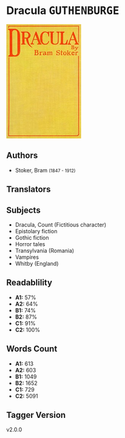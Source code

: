 # Dracula <kbd>GUTHENBURGE</kbd>

![](./cover.medium.jpg "")

## Authors


 - Stoker, Bram <small>(1847 - 1912)</small>

## Translators



## Subjects


 - Dracula, Count (Fictitious character)
 - Epistolary fiction
 - Gothic fiction
 - Horror tales
 - Transylvania (Romania)
 - Vampires
 - Whitby (England)

## Readablility


 - **A1:** 57%
 - **A2:** 64%
 - **B1:** 74%
 - **B2:** 87%
 - **C1:** 91%
 - **C2:** 100%

## Words Count


 - **A1:** 613
 - **A2:** 603
 - **B1:** 1049
 - **B2:** 1652
 - **C1:** 729
 - **C2:** 5091

## Tagger Version


v2.0.0
